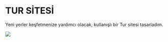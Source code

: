 <h1> TUR SİTESİ</h1>



Yeni yerler keşfetmenize yardımcı olacak, kullanışlı bir Tur sitesi tasarladım.



![](TurSitesi.gif)